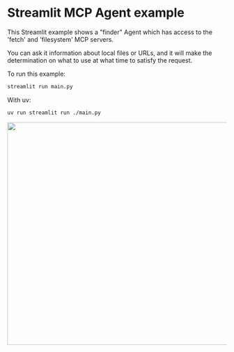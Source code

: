 # Streamlit MCP Agent example

This Streamlit example shows a "finder" Agent which has access to the 'fetch' and 'filesystem' MCP servers.

You can ask it information about local files or URLs, and it will make the determination on what to use at what time to satisfy the request.

To run this example:
```bash
streamlit run main.py
```

With uv:

```bash
uv run streamlit run ./main.py
```

<img src="https://github.com/user-attachments/assets/7ad27d23-9ed6-4e0e-ba7f-2d3b0afef847" height="512">
